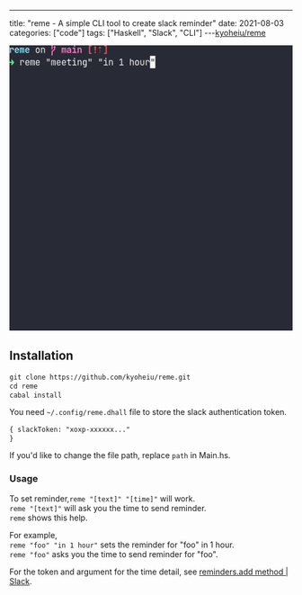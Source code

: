 ---

title: "reme - A simple CLI tool to create slack reminder"
date: 2021-08-03
categories: ["code"]
tags: ["Haskell", "Slack", "CLI"]
---[kyoheiu/reme](https://github.com/kyoheiu/reme)

![gif](./images/reme.gif)

## Installation

```
git clone https://github.com/kyoheiu/reme.git
cd reme
cabal install
```

You need `~/.config/reme.dhall` file to store the slack authentication token.

```dhall
{ slackToken: "xoxp-xxxxxx..."
}
```

If you'd like to change the file path, replace `path` in Main.hs.

### Usage

To set reminder,`reme "[text]" "[time]"` will work.  
`reme "[text]"` will ask you the time to send reminder.  
`reme` shows this help.

For example,  
`reme "foo" "in 1 hour"` sets the reminder for "foo" in 1 hour.  
`reme "foo"` asks you the time to send reminder for "foo".

For the token and argument for the time detail, see [reminders.add method | Slack](https://api.slack.com/methods/reminders.add).
